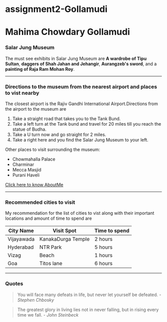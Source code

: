 # assignment2-Gollamudi
# Mahima Chowdary Gollamudi
### Salar Jung Museum

The must see exhibits in Salar Jung Museum are **A wardrobe of Tipu Sultan**, **daggers of Shah Jahan and Jehangir**, **Aurangzeb's sword**, and a **painting of Raja Ram Mohan Roy**.

---------------------------------------------------

### Directions to the museum from the nearest airport and places to vist nearby

The closest airport is the Rajiv Gandhi International Airport.Directions from the airport to the museum are
1. Take a straight road that takes you to the Tank Bund.
2. Take a left turn at the Tank bund and travel for 20 miles till you reach the statue of Budha.
3. Take a U turn now and go straight for 2 miles.
4. Take a right here and you find the Salar Jung Museum to your left.

Other places to visit surrounding the museum:
* Chowmahalla Palace
* Charminar
* Mecca Masjid
* Purani Haveli

[Click here to know AboutMe](./AboutMe.md)

----------------------------------------------------------------

### Recommended cities to visit

My recommendation for the list of cities to vist along with their important locations and amount of time to spend are

| City Name    | Visit Spot                  | Time to spend   |
| ------------ | --------------------------- | --------------- |
| Vijayawada   | KanakaDurga Temple          | 2 hours         |
| Hyderabad    | NTR Park                    | 5 hours         |
| Vizag        | Beach                       | 1 hours         |
| Goa          | Titos lane                  | 6 hours         |

-------------------------------------------------------------------

### Quotes

> You will face many defeats in life, but never let yourself be defeated. - *Stephen Chbosky*

> The greatest glory in living lies not in never falling, but in rising every time we fall.  - *John Steinbeck*